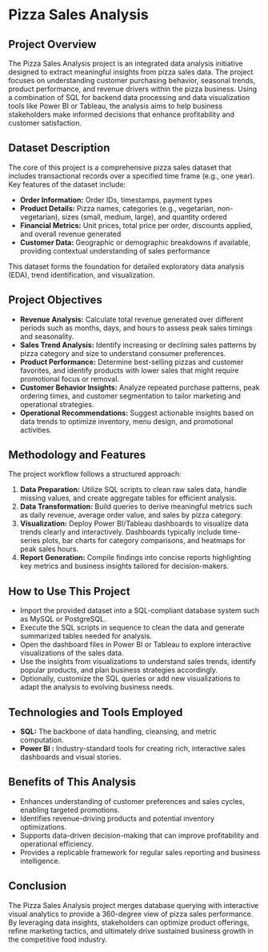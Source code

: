 # Pizza Sales Analysis

## Project Overview
The Pizza Sales Analysis project is an integrated data analysis initiative designed to extract meaningful insights from pizza sales data. The project focuses on understanding customer purchasing behavior, seasonal trends, product performance, and revenue drivers within the pizza business. Using a combination of SQL for backend data processing and data visualization tools like Power BI or Tableau, the analysis aims to help business stakeholders make informed decisions that enhance profitability and customer satisfaction.

## Dataset Description
The core of this project is a comprehensive pizza sales dataset that includes transactional records over a specified time frame (e.g., one year). Key features of the dataset include:
- **Order Information:** Order IDs, timestamps, payment types
- **Product Details:** Pizza names, categories (e.g., vegetarian, non-vegetarian), sizes (small, medium, large), and quantity ordered
- **Financial Metrics:** Unit prices, total price per order, discounts applied, and overall revenue generated
- **Customer Data:** Geographic or demographic breakdowns if available, providing contextual understanding of sales performance

This dataset forms the foundation for detailed exploratory data analysis (EDA), trend identification, and visualization.

## Project Objectives
- **Revenue Analysis:** Calculate total revenue generated over different periods such as months, days, and hours to assess peak sales timings and seasonality.
- **Sales Trend Analysis:** Identify increasing or declining sales patterns by pizza category and size to understand consumer preferences.
- **Product Performance:** Determine best-selling pizzas and customer favorites, and identify products with lower sales that might require promotional focus or removal.
- **Customer Behavior Insights:** Analyze repeated purchase patterns, peak ordering times, and customer segmentation to tailor marketing and operational strategies.
- **Operational Recommendations:** Suggest actionable insights based on data trends to optimize inventory, menu design, and promotional activities.

## Methodology and Features
The project workflow follows a structured approach:
1. **Data Preparation:** Utilize SQL scripts to clean raw sales data, handle missing values, and create aggregate tables for efficient analysis.
2. **Data Transformation:** Build queries to derive meaningful metrics such as daily revenue, average order value, and sales by pizza category.
3. **Visualization:** Deploy Power BI/Tableau dashboards to visualize data trends clearly and interactively. Dashboards typically include time-series plots, bar charts for category comparisons, and heatmaps for peak sales hours.
4. **Report Generation:** Compile findings into concise reports highlighting key metrics and business insights tailored for decision-makers.



## How to Use This Project
- Import the provided dataset into a SQL-compliant database system such as MySQL or PostgreSQL.
- Execute the SQL scripts in sequence to clean the data and generate summarized tables needed for analysis.
- Open the dashboard files in Power BI or Tableau to explore interactive visualizations of the sales data.
- Use the insights from visualizations to understand sales trends, identify popular products, and plan business strategies accordingly.
- Optionally, customize the SQL queries or add new visualizations to adapt the analysis to evolving business needs.

## Technologies and Tools Employed
- **SQL:** The backbone of data handling, cleansing, and metric computation.
- **Power BI :** Industry-standard tools for creating rich, interactive sales dashboards and visual stories.

## Benefits of This Analysis
- Enhances understanding of customer preferences and sales cycles, enabling targeted promotions.
- Identifies revenue-driving products and potential inventory optimizations.
- Supports data-driven decision-making that can improve profitability and operational efficiency.
- Provides a replicable framework for regular sales reporting and business intelligence.

## Conclusion
The Pizza Sales Analysis project merges database querying with interactive visual analytics to provide a 360-degree view of pizza sales performance. By leveraging data insights, stakeholders can optimize product offerings, refine marketing tactics, and ultimately drive sustained business growth in the competitive food industry.